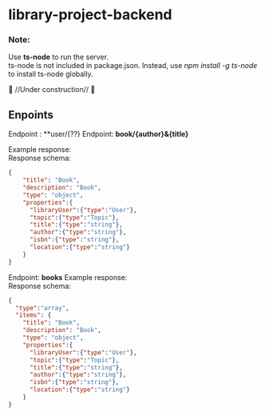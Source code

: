 # library-project-backend

### Note:
Use **ts-node** to run the server. <br> ts-node is not included in package.json. Instead, use *npm install -g ts-node* to install ts-node globally.

🚧 //Under construction// 🚧
<br>

## Enpoints



Endpoint : **user/{??}
Endpoint: **book/{author}&{title}**


Example response:
<br>
Response schema: 
```JSON
{   
    "title": "Book",
    "description": "Book",
    "type": "object",
    "properties":{
      "libraryUser":{"type":"User"},
      "topic":{"type":"Topic"},
      "title":{"type":"string"},
      "author":{"type":"string"},
      "isbn":{"type":"string"},
      "location":{"type":"string"}
    }
}
```

Endpoint: **books**
Example response: 
<br>
Response schema: 
```JSON
{
  "type":"array",
  "items": {
    "title": "Book",
    "description": "Book",
    "type": "object",
    "properties":{
      "libraryUser":{"type":"User"},
      "topic":{"type":"Topic"},
      "title":{"type":"string"},
      "author":{"type":"string"},
      "isbn":{"type":"string"},
      "location":{"type":"string"}
    }
}
```
